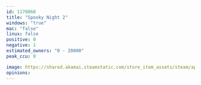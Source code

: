 ```yaml
---
id: 1178060
title: "Spooky Night 2"
windows: "true"
mac: "false"
linux: false
positive: 0
negative: 1
estimated_owners: "0 - 20000"
peak_ccu: 0

image: https://shared.akamai.steamstatic.com/store_item_assets/steam/apps/1178060/header.jpg?t=1586110257
opinions:
---
```

